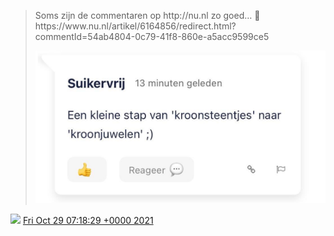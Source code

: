 > Soms zijn de commentaren op http://nu\.nl zo goed… 🤣https://www\.nu\.nl/artikel/6164856/redirect\.html?commentId\=54ab4804\-0c79\-41f8\-860e\-a5acc9599ce5 
> 
> ![](../../media/1453984569548476416-FC2XQkmXMAUipKo.jpg)

<img src="../../media/tweet.ico" width="12" /> [Fri Oct 29 07:18:29 +0000 2021](https://twitter.com/DromerDenker/status/1453984569548476416)